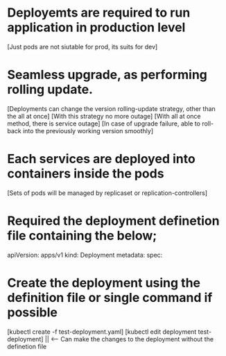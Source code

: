 # Deployemts are required to run application in production level
[Just pods are not siutable for prod, its suits for dev]

# Seamless upgrade, as performing rolling update. 
[Deployments can change the version rolling-update strategy, other than the all at once]
[With this strategy no more outage]
[With all at once method, there is service outage]
[In case of upgrade failure, able to roll-back into the previously working version smoothly]

# Each services are deployed into containers inside the pods
[Sets of pods will be managed by replicaset or replication-controllers]

# Required the deployment definetion file containing the below;
apiVersion: apps/v1
kind: Deployment
metadata:
spec:

# Create the deployment using the definition file or single command if possible
[kubectl create -f test-deployment.yaml]
[kubectl edit deployment test-deployment] || <-- Can make the changes to the deployment without the definetion file
